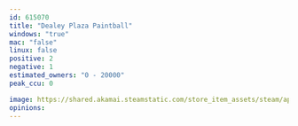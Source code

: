 ```yaml
---
id: 615070
title: "Dealey Plaza Paintball"
windows: "true"
mac: "false"
linux: false
positive: 2
negative: 1
estimated_owners: "0 - 20000"
peak_ccu: 0

image: https://shared.akamai.steamstatic.com/store_item_assets/steam/apps/615070/header.jpg?t=1565219962
opinions:
---
```

